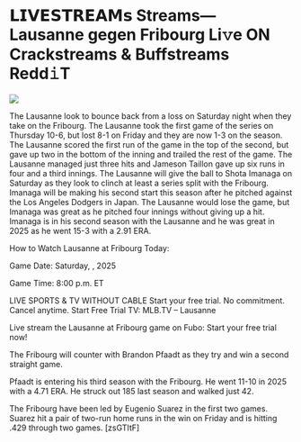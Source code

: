 # 𝗟𝗜𝗩𝗘𝗦𝗧𝗥𝗘𝗔𝗠𝘀 Streams— Lausanne gegen Fribourg Li𝚟e ON Crackstreams & Buffstreams Redd𝚒T  
  
  
[![](https://i.imgur.com/qSNzIqt.png)](https://movie.rssnews.media/OkAWjwFZy.php)  
  
The Lausanne look to bounce back from a loss on Saturday night when they take on the Fribourg. The Lausanne took the first game of the series on Thursday 10-6, but lost 8-1 on Friday and they are now 1-3 on the season. The Lausanne scored the first run of the game in the top of the second, but gave up two in the bottom of the inning and trailed the rest of the game. The Lausanne managed just three hits and Jameson Taillon gave up six runs in four and a third innings. The Lausanne will give the ball to Shota Imanaga on Saturday as they look to clinch at least a series split with the Fribourg. Imanaga will be making his second start this season after he pitched against the Los Angeles Dodgers in Japan. The Lausanne would lose the game, but Imanaga was great as he pitched four innings without giving up a hit. Imanaga is in his second season with the Lausanne and he was great in 2025 as he went 15-3 with a 2.91 ERA.

How to Watch Lausanne at Fribourg Today:

Game Date: Saturday, , 2025

Game Time: 8:00 p.m. ET

LIVE SPORTS & TV WITHOUT CABLE
Start your free trial. No commitment. Cancel anytime.
Start Free Trial
TV: MLB.TV – Lausanne

Live stream the Lausanne at Fribourg game on Fubo: Start your free trial now!

The Fribourg will counter with Brandon Pfaadt as they try and win a second straight game.

Pfaadt is entering his third season with the Fribourg. He went 11-10 in 2025 with a 4.71 ERA. He struck out 185 last season and walked just 42.

The Fribourg have been led by Eugenio Suarez in the first two games. Suarez hit a pair of two-run home runs in the win on Friday and is hitting .429 through two games. [zsGTItF]